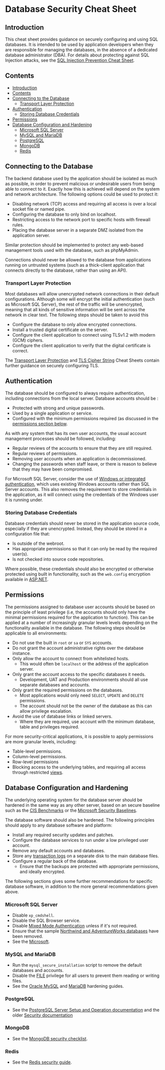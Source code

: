 # Database Security Cheat Sheet

## Introduction

This cheat sheet provides guidance on securely configuring and using SQL databases. It is intended to be used by application developers when they are responsible for managing the databases, in the absence of a dedicated database administrator (DBA). For details about protecting against SQL Injection attacks, see the [SQL Injection Prevention Cheat Sheet](SQL_Injection_Prevention_Cheat_Sheet.md).

## Contents

- [Introduction](#introduction)
- [Contents](#contents)
- [Connecting to the Database](#connecting-to-the-database)
  - [Transport Layer Protection](#transport-layer-protection)
- [Authentication](#authentication)
  - [Storing Database Credentials](#storing-database-credentials)
- [Permissions](#permissions)
- [Database Configuration and Hardening](#database-configuration-and-hardening)
  - [Microsoft SQL Server](#microsoft-sql-server)
  - [MySQL and MariaDB](#mysql-and-mariadb)
  - [PostgreSQL](#postgresql)
  - [MongoDB](#mongodb)
  - [Redis](#redis)

## Connecting to the Database

The backend database used by the application should be isolated as much as possible, in order to prevent malicious or undesirable users from being able to connect to it. Exactly how this is achieved will depend on the system and network architecture. The following options could be used to protect it:

- Disabling network (TCP) access and requiring all access is over a local socket file or named pipe.
- Configuring the database to only bind on localhost.
- Restricting access to the network port to specific hosts with firewall rules.
- Placing the database server in a separate DMZ isolated from the application server.

Similar protection should be implemented to protect any web-based management tools used with the database, such as phpMyAdmin.

Connections should never be allowed to the database from applications running on untrusted systems (such as a thick-client application that connects directly to the database, rather than using an API).

### Transport Layer Protection

Most databases will allow unencrypted network connections in their default configurations. Although some will encrypt the initial authentication (such as Microsoft SQL Server), the rest of the traffic will be unencrypted, meaning that all kinds of sensitive information will be sent across the network in clear text. The following steps should be taken to avoid this

- Configure the database to only allow encrypted connections.
- Install a trusted digital certificate on the server.
- Configure the client application to connect using TLSv1.2 with modern (GCM) ciphers.
- Configure the client application to verify that the digital certificate is correct.

The [Transport Layer Protection](Transport_Layer_Protection_Cheat_Sheet.md) and [TLS Cipher String](TLS_Cipher_String_Cheat_Sheet.md) Cheat Sheets contain further guidance on securely configuring TLS.

## Authentication

The database should be configured to always require authentication, including connections from the local server. Database accounts should be :

- Protected with strong and unique passwords.
- Used by a single application or service.
- Configured with the minimum permissions required (as discussed in the [permissions section below](#permissions).

As with any system that has its own user accounts, the usual account management processes should be followed, including:

- Regular reviews of the accounts to ensure that they are still required.
- Regular reviews of permissions.
- Removing user accounts when an application is decommissioned.
- Changing the passwords when staff leave, or there is reason to believe that they may have been compromised.

For Microsoft SQL Server, consider the use of [Windows or integrated authentication](https://docs.microsoft.com/en-us/dotnet/framework/data/adonet/sql/authentication-in-sql-server), which uses existing Windows accounts rather than SQL Server accounts. This also removes the requirement to store credentials in the application, as it will connect using the credentials of the Windows user it is running under.

### Storing Database Credentials

Database credentials should never be stored in the application source code, especially if they are unencrypted. Instead, they should be stored in a configuration file that:

- Is outside of the webroot.
- Has appropriate permissions so that it can only be read by the required user(s).
- Is not checked into source code repositories.

Where possible, these credentials should also be encrypted or otherwise protected using built in functionality, such as the `web.config` encryption available in [ASP.NET](https://docs.microsoft.com/en-us/dotnet/framework/data/adonet/connection-strings-and-configuration-files#encrypting-configuration-file-sections-using-protected-configuration).

## Permissions

The permissions assigned to database user accounts should be based on the principle of least privilege (i.e, the accounts should only have the minimal permissions required for the application to function). This can be applied at a number of increasingly granular levels levels depending on the functionality available in the database. The following steps should be applicable to all environments:

- Do not use the built in `root` or `sa` or `SYS` accounts.
- Do not grant the account administrative rights over the database instance.
- Only allow the account to connect from whitelisted hosts.
  - This would often be `localhost` or the address of the application server.
- Only grant the account access to the specific databases it needs.
  - Development, UAT and Production environments should all use separate databases and accounts.
- Only grant the required permissions on the databases.
  - Most applications would only need `SELECT`, `UPDATE` and `DELETE` permissions.
  - The account should not be the owner of the database as this can allow privilege escalation.
- Avoid the use of database links or linked servers.
  - Where they are required, use account with the minimum database, table and privileges required.

For more security-critical applications, it is possible to apply permissions are more granular levels, including:

- Table-level permissions.
- Column-level permissions.
- Row-level permissions
- Blocking access to the underlying tables, and requiring all access through restricted [views](https://en.wikipedia.org/wiki/View_(SQL)).

## Database Configuration and Hardening

The underlying operating system for the database server should be hardened in the same way as any other server, based on an secure baseline such as the [CIS Benchmarks](https://www.cisecurity.org/cis-benchmarks/) or the [Microsoft Security Baselines](https://docs.microsoft.com/en-us/windows/security/threat-protection/windows-security-baselines).

The database software should also be hardened. The following principles should apply to any database software and platform:

- Install any required security updates and patches.
- Configure the database services to run under a low privileged user account.
- Remove any default accounts and databases.
- Store any [transaction logs](https://en.wikipedia.org/wiki/Transaction_log) on a separate disk to the main database files.
- Configure a regular back of the database.
  - Ensure that the backups are protected with appropriate permissions, and ideally encrypted.

The following sections gives some further recommendations for specific database software, in addition to the more general recommendations given above.

### Microsoft SQL Server

- Disable `xp_cmdshell`.
- Disable the SQL Browser service.
- Disable [Mixed Mode Authentication](https://docs.microsoft.com/en-us/sql/relational-databases/security/choose-an-authentication-mode?view=sql-server-ver15) unless if it's not required.
- Ensure that the sample [Northwind and AdventureWorks databases](https://docs.microsoft.com/en-us/dotnet/framework/data/adonet/sql/linq/downloading-sample-databases) have been removed.
- See the [Microsoft](https://docs.microsoft.com/en-us/sql/relational-databases/security/securing-sql-server).

### MySQL and MariaDB

- Run the `mysql_secure_installation` script to remove the default databases and accounts.
- Disable the [FILE](https://dev.mysql.com/doc/refman/8.0/en/privileges-provided.html#priv_file) privilege for all users to prevent them reading or writing files.
- See the [Oracle MySQL](https://dev.mysql.com/doc/refman/8.0/en/security-guidelines.html) and [MariaDB](https://mariadb.com/kb/en/library/securing-mariadb/) hardening guides.

### PostgreSQL

- See the [PostgreSQL Server Setup and Operation documentation](https://www.postgresql.org/docs/12/runtime.html) and the older [Security documentation](https://www.postgresql.org/docs/7.0/security.htm)

### MongoDB

- See the [MongoDB security checklist](https://docs.mongodb.com/manual/administration/security-checklist/).

### Redis

- See the [Redis security guide](https://redis.io/topics/security).
